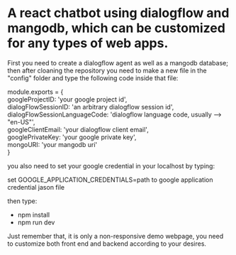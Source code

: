 # A react chatbot using dialogflow and mangodb, which can be customized for any types of web apps.

First you need to create a dialogflow agent as well as a mangodb database; then after cloaning the repository you need to make a new file in the "config" folder and type the following code inside that file:

module.exports = {  
	googleProjectID: 'your google project id',  
	dialogFlowSessionID: 'an arbitrary dialogflow session id',  
	dialogFlowSessionLanguageCode: 'dialogflow language code, usually --> "en-US"',  
	googleClientEmail: 'your dialogflow client email',  
	googlePrivateKey: 'your google private key',  
	mongoURI: 'your mangodb uri'  
}

you also need to set your google credential in your localhost by typing:

set GOOGLE_APPLICATION_CREDENTIALS=path to google application credential jason file

then type:

- npm install
- npm run dev

Just remember that, it is only a non-responsive demo webpage, you need to customize both front end and backend according to your desires. 